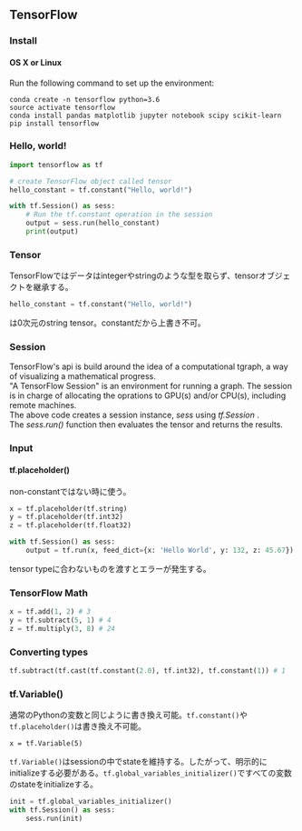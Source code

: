 ## TensorFlow

### Install
#### OS X or Linux
Run the following command to set up the environment:  
```
conda create -n tensorflow python=3.6  
source activate tensorflow  
conda install pandas matplotlib jupyter notebook scipy scikit-learn  
pip install tensorflow
```

### Hello, world!
```python
import tensorflow as tf  

# create TensorFlow object called tensor  
hello_constant = tf.constant("Hello, world!")

with tf.Session() as sess:
    # Run the tf.constant operation in the session
    output = sess.run(hello_constant)
    print(output)
```

### Tensor
TensorFlowではデータはintegerやstringのような型を取らず、tensorオブジェクトを継承する。  
```python
hello_constant = tf.constant("Hello, world!")
```
は0次元のstring tensor。constantだから上書き不可。 


### Session
TensorFlow's api is build around the idea of a computational tgraph, a way of visualizing a mathematical progress.  
"A TensorFlow Session" is an environment for running a graph. The session is in charge of allocating the oprations to GPU(s) and/or CPU(s), including remote machines.  
The above code creates a session instance, *sess* using *tf.Session* .   
The *sess.run()* function then evaluates the tensor and returns the results.

### Input
#### tf.placeholder()
non-constantではない時に使う。
```python
x = tf.placeholder(tf.string)
y = tf.placeholder(tf.int32)
z = tf.placeholder(tf.float32)

with tf.Session() as sess:
    output = tf.run(x, feed_dict={x: 'Hello World', y: 132, z: 45.67})
```
tensor typeに合わないものを渡すとエラーが発生する。

### TensorFlow Math
```python
x = tf.add(1, 2) # 3
y = tf.subtract(5, 1) # 4
z = tf.multiply(3, 8) # 24
```

### Converting types
```python
tf.subtract(tf.cast(tf.constant(2.0), tf.int32), tf.constant(1)) # 1
```

### tf.Variable()
通常のPythonの変数と同じように書き換え可能。`tf.constant()`や`tf.placeholder()`は書き換え不可能。
```
x = tf.Variable(5)
```
`tf.Variable()`はsessionの中でstateを維持する。したがって、明示的にinitializeする必要がある。`tf.global_variables_initializer()`ですべての変数のstateをinitializeする。
```python
init = tf.global_variables_initializer()
with tf.Session() as sess:
    sess.run(init)
```


